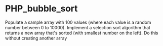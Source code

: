# PHP_bubble_sort
Populate a sample array with 100 values (where each value is a random number between 0 to 10000). Implement a selection sort algorithm that returns a new array that's sorted (with smallest number on the left). Do this without creating another array
